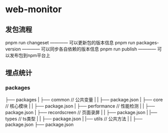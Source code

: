 # web-monitor


## 发包流程
pnpm run changeset ———— 可以更新包的版本信息
pnpm run packages-version ———— 可以同步各自依赖的版本信息
pnpm run publish ———— 可以发布包到npm平台上



## 埋点统计



### packages
├── packages
|   ├── common // 公共变量
|   |   ├── package.json
|   ├── core // 核心模块
|   |   ├── package.json
|   ├── performance // 性能检测
|   |   ├── package.json
|   ├── recordscreen // 页面录屏
|   |   ├── package.json
|   |── types // ts类型
|   |   ├── package.json
|   |── utils // 公共方法
|   |   ├── package.json
├── package.json
